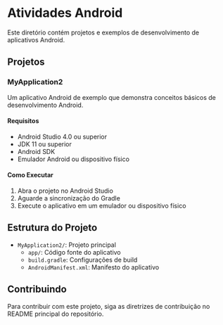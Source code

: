 # Atividades Android

Este diretório contém projetos e exemplos de desenvolvimento de aplicativos Android.

## Projetos

### MyApplication2
Um aplicativo Android de exemplo que demonstra conceitos básicos de desenvolvimento Android.

#### Requisitos
- Android Studio 4.0 ou superior
- JDK 11 ou superior
- Android SDK
- Emulador Android ou dispositivo físico

#### Como Executar
1. Abra o projeto no Android Studio
2. Aguarde a sincronização do Gradle
3. Execute o aplicativo em um emulador ou dispositivo físico

## Estrutura do Projeto
- `MyApplication2/`: Projeto principal
  - `app/`: Código fonte do aplicativo
  - `build.gradle`: Configurações de build
  - `AndroidManifest.xml`: Manifesto do aplicativo

## Contribuindo
Para contribuir com este projeto, siga as diretrizes de contribuição no README principal do repositório. 